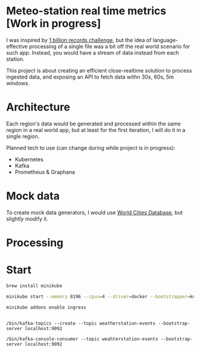 # Meteo-station real time metrics [Work in progress]

I was inspired by [1 billion records challenge](https://github.com/gunnarmorling/1brc), but the idea of language-effective processing of a single file was a bit off the real world scenario for such app. Instead, you would have a stream of data instead from each station.

This project is about creating an efficient close-realtime solution to process ingested data, and exposing an API to fetch data withn 30s, 60s, 5m windows.

# Architecture

Each region's data would be generated and processed within the same region in a real world app, but at least for the first iteration, I will do it in a single region.

Planned tech to use (can change during while project is in progress):
- Kubernetes
- Kafka
- Prometheus & Graphana


# Mock data

To create mock data generators, I would use [World Cities Database](https://simplemaps.com/data/world-cities), but slightly modify it.

# Processing

# Start

```bash
brew install minikube

minikube start --memory 8196 --cpus=4 --driver=docker --bootstrapper=kubeadm --extra-config=kubelet.authentication-token-webhook=true --extra-config=kubelet.authorization-mode=Webhook --extra-config=scheduler.bind-address=0.0.0.0 --extra-config=controller-manager.bind-address=0.0.0.0

minikube addons enable ingress



```

```
/bin/kafka-topics --create --topic weatherstation-events --bootstrap-server localhost:9092

/bin/kafka-console-consumer --topic weahterstation-events --bootstrap-server localhost:9092
```
